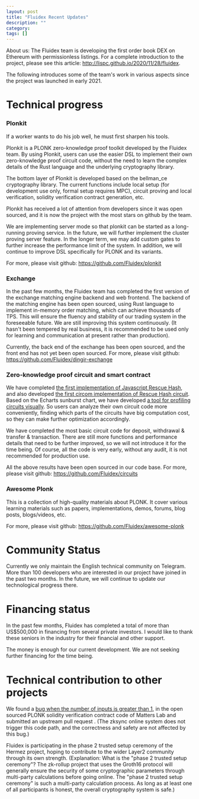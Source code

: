 ```yaml
---
layout: post
title: "Fluidex Recent Updates"
description: ""
category:
tags: []
---
```



About us: The Fluidex team is developing the first order book DEX on Ethereum with permissionless listings. For a complete introduction to the project, please see this article: <http://lispc.github.io/2020/11/28/fluidex>.

The following introduces some of the team's work in various aspects since the project was launched in early 2021.

# Technical progress

### Plonkit
 
 
 
If a worker wants to do his job well, he must first sharpen his tools.

Plonkit is a PLONK zero-knowledge proof toolkit developed by the Fluidex team. By using Plonkit, users can use the easier DSL to implement their own zero-knowledge proof circuit code, without the need to learn the complex details of the Rust language and the underlying cryptography library.

The bottom layer of Plonkit is developed based on the bellman_ce cryptography library. The current functions include local setup (for development use only, formal setup requires MPC), circuit proving and local verification, solidity verification contract generation, etc.
    
Plonkit has received a lot of attention from developers since it was open sourced, and it is now the project with the most stars on github by the team.

We are implementing server mode so that plonkit can be started as a long-running proving service. In the future, we will further implement the cluster proving server feature. In the longer term, we may add custom gates to further increase the performance limit of the system. In addition, we will continue to improve DSL specifically for PLONK and its variants.

For more, please visit github: <https://github.com/Fluidex/plonkit>

### Exchange

In the past few months, the Fluidex team has completed the first version of the exchange matching engine backend and web frontend. The backend of the matching engine has been open sourced, using Rust language to implement in-memory order matching, which can achieve thousands of TPS. This will ensure the fluency and stability of our trading system in the foreseeable future.  We are still improving this system continuously. (It hasn't been tempered by real business, it is recommended to be used only for learning and communication at present rather than production).

Currently, the back end of the exchange has been open sourced, and the front end has not yet been open sourced.
For more, please visit github: <https://github.com/Fluidex/dingir-exchange>

### Zero-knowledge proof circuit and smart contract

We have completed [the first implementation of Javascript Rescue Hash](https://github.com/Fluidex/rescue-hash-js), and also developed [the first circom implementation of Rescue Hash circuit](https://github.com/Fluidex/circuits/blob/master/src/lib/rescue.circom). Based on the Echarts sunburst chart, we have developed [a tool for profiling circuits visually](https://github.com/Fluidex/circuits/blob/master/tools/benchmark/profile_circuit.js). So users can analyze their own circuit code more conveniently, finding which parts of the circuits have big computation cost, so they can make further optimization accordingly.

We have completed the most basic circuit code for deposit, withdrawal & transfer & transaction. There are still more functions and performance details that need to be further improved, so we will not introduce it for the time being. Of course, all the code is very early, without any audit, it is not recommended for production use.


All the above results have been open sourced in our code base. For more, please visit github: <https://github.com/Fluidex/circuits>

### Awesome Plonk

This is a collection of high-quality materials about PLONK. It cover various learning materials such as papers, implementations, demos, forums, blog posts, blogs/videos, etc.

For more, please visit github: <https://github.com/Fluidex/awesome-plonk>


# Community Status

Currently we only maintain the English technical community on Telegram. More than 100 developers who are interested in our project have joined in the past two months. In the future, we will continue to update our technological progress there.

# Financing status

In the past few months, Fluidex has completed a total of more than US$500,000 in financing from several private investors. I would like to thank these seniors in the industry for their financial and other support.

The money is enough for our current development. We are not seeking further financing for the time being.

# Technical contribution to other projects

We found a [bug when the number of inputs is greater than 1](https://github.com/matter-labs/zksync/pull/284), in the open sourced PLONK solidity verification contract code of Matters Lab  and submitted an upstream pull request . (The zksync online system does not trigger this code path, and the correctness and safety are not affected by this bug.)

Fluidex is participating in the phase 2 trusted setup ceremony of the Hermez project, hoping to contribute to the wider Layer2 community through its own strength. (Explanation: What is the "phase 2 trusted setup ceremony"? The zk-rollup project that uses the Groth16 protocol will generally ensure the security of some cryptographic parameters through multi-party calculations before going online. The "phase 2 trusted setup ceremony" is such a multi-party calculation process. As long as at least one of all participants is honest, the overall cryptography system is safe.)
